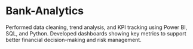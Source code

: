 # Bank-Analytics
Performed data cleaning, trend analysis, and KPI tracking using Power BI, SQL, and Python. Developed dashboards showing key metrics to support better financial decision-making and risk management.
